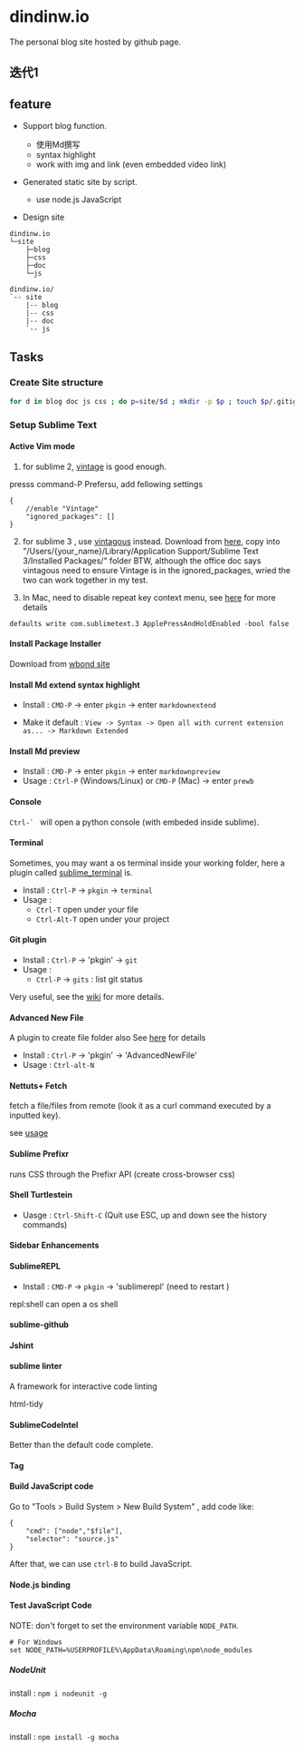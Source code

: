 dindinw.io
==========

The personal blog site hosted by github page.

迭代1
-----

## feature

 - Support blog function.
    - 使用Md撰写
    - syntax highlight
    - work with img and link (even embedded video link)

 - Generated static site by script.
    - use node.js JavaScript 

 - Design site 

```
dindinw.io
└─site
    ├─blog
    ├─css
    ├─doc
    └─js
```

```
dindinw.io/
`-- site
    |-- blog
    |-- css
    |-- doc
    `-- js
```

Tasks
-----

### Create Site structure

```bash
for d in blog doc js css ; do p=site/$d ; mkdir -p $p ; touch $p/.gitignore ; done
```
### Setup Sublime Text 

#### Active Vim mode

1. for sublime 2, [vintage][v1] is good enough.

presss command-P Prefersu, add fellowing settings

```
{
    //enable "Vintage"
    "ignored_packages": []
}
```
2. for sublime 3 , use [vintagous][v2] instead.
Download from [here][v2_d], copy into "/Users/{your_name}/Library/Application Support/Sublime Text 3/Installed Packages/" folder
BTW, although the office doc says vintagous need to ensure Vintage is in the ignored_packages, wried the two can work together in my test.

3. In Mac, need to disable repeat key context menu, see [here][key_repeat] for more details

```
defaults write com.sublimetext.3 ApplePressAndHoldEnabled -bool false
```

[v1]:http://www.sublimetext.com/docs/2/vintage.html
[v2]:https://github.com/guillermooo/Vintageous
[v2_d]:https://bitbucket.org/guillermooo/vintageous/downloads/Vintageous.sublime-package
[key_repeat]:https://gist.github.com/kconragan/2510186

#### Install Package Installer

Download from [wbond site][pkgctr]

[pkgctr]:https://sublime.wbond.net/installation

#### Install Md extend syntax highlight

- Install : `CMD-P` -> enter `pkgin` -> enter `markdownextend`

- Make it default : `View -> Syntax -> Open all with current extension as... -> Markdown Extended`

#### Install Md preview 

- Install : `CMD-P` -> enter `pkgin` -> enter `markdownpreview`
- Usage : `Ctrl-P` (Windows/Linux) or `CMD-P` (Mac) -> enter `prewb`

#### Console 

``Ctrl-` `` will open a python console (with embeded inside sublime).

#### Terminal

Sometimes, you may want a os terminal inside your working folder, here a plugin called [sublime_terminal][s_t] is.

- Install : `Ctrl-P` -> `pkgin` -> `terminal`
- Usage : 
    - `Ctrl-T` open under your file
    - `Ctrl-Alt-T` open under your project 

[s_t]: https://github.com/wbond/sublime_terminal


#### Git plugin

- Install : `Ctrl-P` -> 'pkgin' -> `git` 
- Usage : 
    - `Ctrl-P` -> `gits` : list git status 

Very useful, see the [wiki][sublime-git] for more details.

[sublime-git]:https://github.com/kemayo/sublime-text-git/wiki

#### Advanced New File

A plugin to create file folder also 
See [here][sublime-anf] for details

- Install : `Ctrl-P` -> 'pkgin' -> 'AdvancedNewFile' 
- Usage : `Ctrl-alt-N` 

[sublime-anf]: https://github.com/skuroda/Sublime-AdvancedNewFile

#### Nettuts+ Fetch

fetch a file/files from remote (look it as a curl command executed by a inputted key).

see [usage][net-fetch-usage]

[net-fetch]:https://github.com/weslly/Nettuts-Fetch
[net-fetch-usage]:http://code.tutsplus.com/articles/introducing-nettuts-fetch--net-23490

#### Sublime Prefixr
runs CSS through the Prefixr API (create cross-browser css)

[prefixr]:https://github.com/wbond/sublime_prefixr

#### Shell Turtlestein

- Uasge : `Ctrl-Shift-C`  (Quit use ESC, up and down see the history commands)

[shell-t]:https://github.com/misfo/Shell-Turtlestein
[shell-t-d]:https://sublime.wbond.net/packages/Shell%20Turtlestein

#### Sidebar Enhancements

[sidebar]:https://github.com/titoBouzout/SideBarEnhancements

#### SublimeREPL

- Install : `CMD-P` -> `pkgin` -> 'sublimerepl' (need to restart )

repl:shell can open a os shell  

[repl]: https://github.com/wuub/SublimeREPL/

#### sublime-github

[sub-github]:https://github.com/bgreenlee/sublime-github

#### Jshint

[jshint]: https://github.com/uipoet/sublime-jshint

#### sublime linter
A framework for interactive code linting

[sublimelinter]:https://github.com/SublimeLinter/SublimeLinter3
[linter_intro]:http://sublimelinter.readthedocs.org/en/latest/about.html#what-is-a-linter

html-tidy

[sublimelinter_html]:https://github.com/SublimeLinter/SublimeLinter-html-tidy

#### SublimeCodeIntel

Better than the default code complete.

[sub-codeintel]:https://github.com/SublimeCodeIntel/SublimeCodeIntel


#### Tag

[tag]: https://github.com/SublimeText/Tag

#### Build JavaScript code

Go to "Tools > Build System > New Build System" , add code like:

```
{
	"cmd": ["node","$file"],
	"selector": "source.js"
}
```

After that, we can use `ctrl-B` to build JavaScript.

#### Node.js binding

[node-snippets]:https://github.com/zenorocha/sublime-snippets-js/

[sublimetext-nodejs]:https://github.com/tanepiper/SublimeText-Nodejs

#### Test JavaScript Code

NOTE: don't forget to set the environment variable `NODE_PATH`. 

```shell
# For Windows
set NODE_PATH=%USERPROFILE%\AppData\Roaming\npm\node_modules
```

##### NodeUnit
install : `npm i nodeunit -g`

[nodeunit]: https://github.com/caolan/nodeunit

##### Mocha
install : `npm install -g mocha`

[mocha]: https://github.com/visionmedia/mocha
